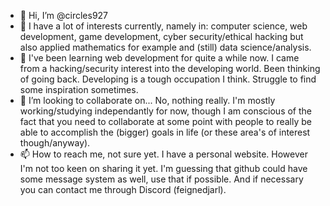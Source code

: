 - 👋 Hi, I’m @circles927
- 👀 I have a lot of interests currently, namely in: computer science, web development, game development, cyber security/ethical hacking but also applied mathematics for example and (still) data science/analysis.
- 🌱 I've been learning web development for quite a while now. I came from a hacking/security interest into the developing world. Been thinking of going back. Developing is a tough occupation I think. Struggle to find some inspiration sometimes.
- 💞️ I’m looking to collaborate on... No, nothing really. I'm mostly working/studying independantly for now, though I am conscious of the fact that you need to collaborate at some point with people to really be able to accomplish the (bigger) goals in life (or these area's of interest though/anyway).
- 📫 How to reach me, not sure yet. I have a personal website. However I'm not too keen on sharing it yet. I'm guessing that github could have some message system as well, use that if possible. And if necessary you can contact me through Discord (feignedjarl).


<!---
snorretik/snorretik is a ✨ special ✨ repository because its `README.md` (this file) appears on your GitHub profile.
You can click the Preview link to take a look at your changes.
--->
